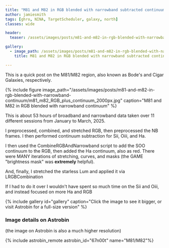 ```yaml
---
title: "M81 and M82 in RGB blended with narrowband subtracted continuum"
author: jamiesmith
tags: [ghro, NINA, TargetScheduler, galaxy, north]
classes: wide

header:
  teaser: /assets/images/posts/m81-and-m82-in-rgb-blended-with-narrowband-continuum/m81_m82_RGB_plus_continuum_2000px.jpg

gallery:
  - image_path: /assets/images/posts/m81-and-m82-in-rgb-blended-with-narrowband-continuum/m81_m82_RGB_plus_continuum_2000px.jpg
    title: M81 and M82 in RGB blended with narrowband subtracted continuum

---
```


This is a quick post on the M81/M82 region, also known as Bode's and Cigar Galaxies, respectively.

<!--more-->

{%
  include figure image_path="/assets/images/posts/m81-and-m82-in-rgb-blended-with-narrowband-continuum/m81_m82_RGB_plus_continuum_2000px.jpg"
  caption="M81 and M82 in RGB blended with narrowband continuum"
%}

This is about 53 hours of broadband and narrowband data taken over 11 different sessions from January to March, 2025.

I preprocessed, combined, and stretched RGB, then preprocessed the NB frames. I then performed continuum subtraction for Sii, Oiii, and Ha.

I then used the CombineRGBAndNarrowband script to add the SOO continuum to the RGB, then added the Ha continuum, also as red. There were MANY iterations of stretching, curves, and masks (the GAME "brightness mask" was __extremely__ helpful).

And, finally, I stretched the starless Lum and applied it via LRGBCombination

If I had to do it over I wouldn't have spent so much time on the Sii and Oiii, and instead focused on more Ha and RGB

{% include gallery id="gallery" caption="Click the image to see it bigger, or visit Astrobin for a full-size version" %}

### Image details on Astrobin
(the image on Astrobin is also a much higher resolution)

{% include astrobin_remote astrobin_id="67n00t" name="M81/M82"%}


